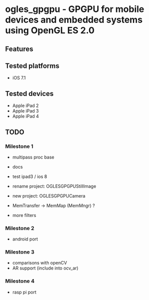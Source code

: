 # ogles_gpgpu - GPGPU for mobile devices and embedded systems using OpenGL ES 2.0

## Features

## Tested platforms

* iOS 7.1

## Tested devices

* Apple iPad 2
* Apple iPad 3
* Apple iPad 4

## TODO

### Milestone 1

* multipass proc base
* docs

* test ipad3 / ios 8

* rename project: OGLESGPGPUStillImage

* new project: OGLESGPGPUCamera
* MemTransfer -> MemMap (MemMngr) ?
* more filters

### Milestone 2

* android port

### Milestone 3

* comparisons with openCV
* AR support (include into ocv_ar)

### Milestone 4

* rasp pi port